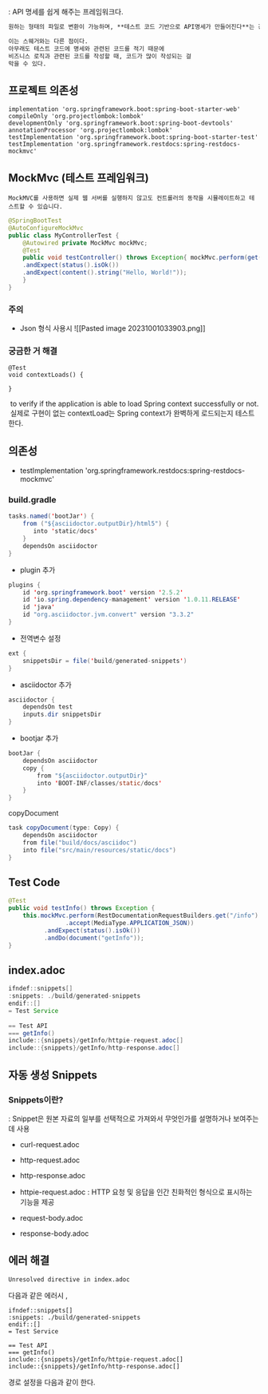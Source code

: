 : API 명세를 쉽게 해주는 프레임워크다.
```markdown
원하는 형태의 파일로 변환이 가능하며, **테스트 코드 기반으로 API명세가 만들어진다**는 강점이 있다.

이는 스웨거와는 다른 점이다. 
아무래도 테스트 코드에 명세와 관련된 코드를 적기 때문에 
비즈니스 로직과 관련된 코드를 작성할 때, 코드가 많이 작성되는 걸 
막을 수 있다.
```

## 프로젝트 의존성
```
implementation 'org.springframework.boot:spring-boot-starter-web'  
compileOnly 'org.projectlombok:lombok'  
developmentOnly 'org.springframework.boot:spring-boot-devtools'  
annotationProcessor 'org.projectlombok:lombok'  
testImplementation 'org.springframework.boot:spring-boot-starter-test'  
testImplementation 'org.springframework.restdocs:spring-restdocs-mockmvc'
```

## MockMvc (테스트 프레임워크)
	MockMVC를 사용하면 실제 웹 서버를 실행하지 않고도 컨트롤러의 동작을 시뮬레이트하고 테스트할 수 있습니다.

```java
@SpringBootTest 
@AutoConfigureMockMvc 
public class MyControllerTest { 
	@Autowired private MockMvc mockMvc; 
	@Test 
	public void testController() throws Exception{ mockMvc.perform(get("/my-endpoint")) 
	.andExpect(status().isOk()) 
	.andExpect(content().string("Hello, World!")); 
	} 
}
```

### 주의
* Json 형식 사용시
![[Pasted image 20231001033903.png]]
### 궁금한 거 해결
```
@Test  
void contextLoads() {  
  
}
```
 to verify if the application is able to load Spring context successfully or not.
 실제로 구현이 없는 contextLoad는 Spring context가 완벽하게 로드되는지 테스트한다.




## 의존성
* testImplementation 'org.springframework.restdocs:spring-restdocs-mockmvc'
### build.gradle

```java
tasks.named('bootJar') {  
    from ("${asciidoctor.outputDir}/html5") {  
       into 'static/docs'  
    }  
    dependsOn asciidoctor  
}
```

* plugin 추가
```java
plugins {
    id 'org.springframework.boot' version '2.5.2'
    id 'io.spring.dependency-management' version '1.0.11.RELEASE'
    id 'java'
    id "org.asciidoctor.jvm.convert" version "3.3.2"
}
```

* 전역변수 설정
```java
ext {
    snippetsDir = file('build/generated-snippets')
}
```

* asciidoctor 추가
```java
asciidoctor {
    dependsOn test
    inputs.dir snippetsDir
}
```

* bootjar 추가
```java
bootJar {
    dependsOn asciidoctor
    copy {
        from "${asciidoctor.outputDir}"
        into 'BOOT-INF/classes/static/docs'
    }
}
```
copyDocument
```java
task copyDocument(type: Copy) {
    dependsOn asciidoctor
    from file("build/docs/asciidoc")
    into file("src/main/resources/static/docs")
}
```

## Test Code
```java
@Test  
public void testInfo() throws Exception {  
    this.mockMvc.perform(RestDocumentationRequestBuilders.get("/info")  
                .accept(MediaType.APPLICATION_JSON))  
          .andExpect(status().isOk())  
          .andDo(document("getInfo"));  
}
```
## index.adoc
```java
ifndef::snippets[]  
:snippets: ./build/generated-snippets  
endif::[]  
= Test Service  
  
== Test API  
=== getInfo()  
include::{snippets}/getInfo/httpie-request.adoc[]  
include::{snippets}/getInfo/http-response.adoc[]
```

## 자동 생성 Snippets
### Snippets이란?
: Snippet은 원본 자료의 일부를 선택적으로 가져와서 무엇인가를 설명하거나 보여주는 데 사용



* curl-request.adoc
* http-request.adoc
* http-response.adoc
* httpie-request.adoc
: HTTP 요청 및 응답을 인간 친화적인 형식으로 표시하는 기능을 제공

* request-body.adoc
* response-body.adoc


## 에러 해결
```
Unresolved directive in index.adoc
```
다음과 같은 에러시 ,
```
ifndef::snippets[]  
:snippets: ./build/generated-snippets  
endif::[]  
= Test Service  
  
== Test API  
=== getInfo()  
include::{snippets}/getInfo/httpie-request.adoc[]  
include::{snippets}/getInfo/http-response.adoc[]
```
경로 설정을 다음과 같이 한다. 